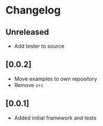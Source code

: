 # Changelog

## Unreleased

* Add tester to source

## [0.0.2]

* Move examples to own repository
* Remove `src`

## [0.0.1]

* Added initial framework and tests
